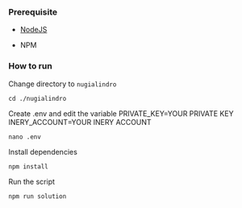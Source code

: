 ### Prerequisite

- [NodeJS](https://nodejs.org/en/)

- NPM



### How to run

Change directory to ```nugialindro```

```shell
cd ./nugialindro
```

Create .env and edit the variable
PRIVATE_KEY=YOUR PRIVATE KEY
INERY_ACCOUNT=YOUR INERY ACCOUNT

```shell
nano .env
```

Install dependencies

```shell
npm install
```

Run the script

```
npm run solution
```
